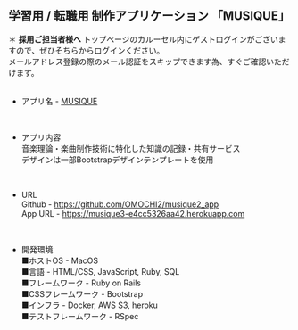## 学習用 / 転職用 制作アプリケーション 「MUSIQUE」

＊ __採用ご担当者様へ__
トップページのカルーセル内にゲストログインがございますので、ぜひそちらからログインください。<br>
メールアドレス登録の際のメール認証をスキップできます為、すぐご確認いただけます。<br>
<br>

* アプリ名 - [MUSIQUE](https://musique3-e4cc5326aa42.herokuapp.com)
<br>

* アプリ内容<br>
音楽理論・楽曲制作技術に特化した知識の記録・共有サービス<br>
デザインは一部Bootstrapデザインテンプレートを使用<br>
<br>

* URL<br>
Github  - https://github.com/OMOCHI2/musique2_app <br>
App URL - https://musique3-e4cc5326aa42.herokuapp.com <br>
<br>

* 開発環境<br>
■ホストOS - MacOS<br>
■言語 - HTML/CSS, JavaScript, Ruby, SQL<br>
■フレームワーク - Ruby on Rails<br>
■CSSフレームワーク - Bootstrap<br>
■インフラ - Docker, AWS S3, heroku<br>
■テストフレームワーク - RSpec<br>
